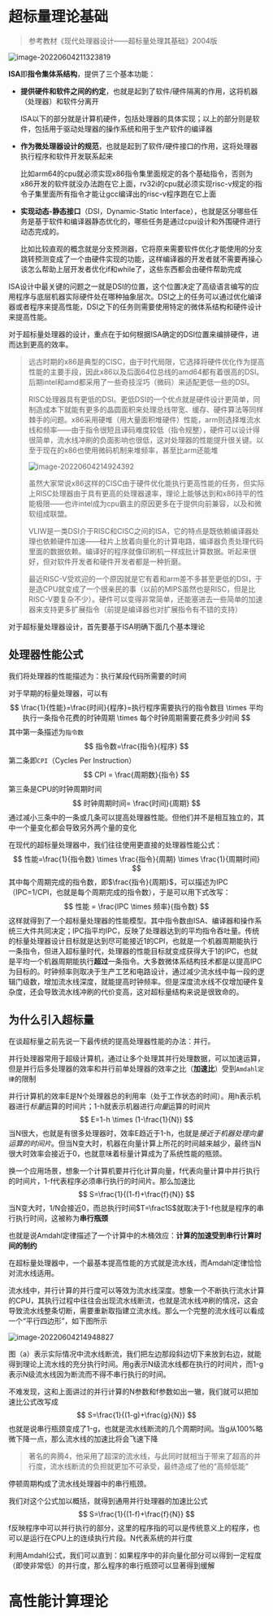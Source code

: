 # 超标量理论基础

> 参考教材《现代处理器设计——超标量处理其基础》2004版

![image-20220604211323819](超标量处理器笔记1【超标量理论与高性能计算】.assets/image-20220604211323819.png)

**ISA**即**指令集体系结构**，提供了三个基本功能：

* **提供硬件和软件之间的约定**，也就是起到了软件/硬件隔离的作用，这将机器（处理器）和软件分离开

    ISA以下的部分就是计算机硬件，包括处理器的具体实现；以上的部分则是软件，包括用于驱动处理器的操作系统和用于生产软件的编译器

* **作为微处理器设计的规范**，也就是起到了软件/硬件接口的作用，这将处理器执行程序和软件开发联系起来

    比如arm64的cpu就必须实现x86指令集里面规定的各个基础指令，否则为x86开发的软件就没办法跑在它上面，rv32i的cpu就必须实现risc-v规定的i指令子集里面所有指令才能让gcc编译出的risc-v程序跑在它上面

* **实现动态-静态接口**（DSI，Dynamic-Static Interface），也就是区分哪些任务是基于软件和编译器静态优化的，哪些任务是通过cpu设计和外围硬件进行动态完成的。

    比如比较直观的概念就是分支预测器，它将原来需要软件优化才能使用的分支跳转预测变成了一个由硬件实现的功能，这样编译器的开发者就不需要再操心该怎么帮助上层开发者优化if和while了，这些东西都会由硬件帮助完成

ISA设计中最关键的问题之一就是DSI的位置，这个位置决定了高级语言编写的应用程序与底层机器实际硬件处在哪种抽象层次。DSI之上的任务可以通过优化编译器或者程序来提高性能，DSI之下的任务则需要使用特定的微体系结构和硬件设计来提高性能。

对于超标量处理器的设计，重点在于如何根据ISA确定的DSI位置来编排硬件，进而达到更高的效率。

> 远古时期的x86是典型的CISC，由于时代局限，它选择将硬件优化作为提高性能的主要手段，因此x86以及后面64位总线的amd64都有着很高的DSI。后期intel和amd都采用了一些奇技淫巧（微码）来适配更低一些的DSI。
>
> RISC处理器具有更低的DSI。更低DSI的一个优点就是硬件设计更简单，同制造成本下就能有更多的晶圆面积来处理总线带宽、缓存、硬件算法等同样棘手的问题。x86采用硬堆（用大量面积堆硬件）性能，arm则选择堆流水线和频率——由于指令很短且译码难度较低（指令规整），硬件可以设计得很简单，流水线冲刷的负面影响也很低，这对处理器的性能提升很关键。以至于现在的x86也使用微码机制来堆频率，甚至比arm还能堆
>
> ![image-20220604214924392](超标量处理器笔记1【超标量理论与高性能计算】.assets/image-20220604214924392.png)
>
> 虽然大家常说x86这样的CISC由于硬件优化能执行更高性能的任务，但实际上RISC处理器由于具有更高的处理器速率，理论上能够达到和x86持平的性能极限——也许intel成为cpu霸主的原因更多在于提供向前兼容，以及和微软组成联盟。
>
> VLIW是一类DSI介于RISC和CISC之间的ISA，它的特点是既依赖编译器处理也依赖硬件加速——硅片上放着向量化的计算电路，编译器负责处理代码里面的数据依赖。编译好的程序就像印刷机一样成批计算数据。听起来很好，但对软件开发者和硬件开发者都是一种折磨。
>
> 最近RISC-V受欢迎的一个原因就是它有着和arm差不多甚至更低的DSI，于是造CPU就变成了一个很亲民的事（以前的MIPS虽然也是RISC，但是比RISC-V要复杂不少）。硬件可以变得非常简单，还能塞进去一些简单的加速器来支持更多扩展指令（前提是编译器也对扩展指令有不错的支持）

对于超标量处理器设计，首先要基于ISA明确下面几个基本理论

## 处理器性能公式

我们将处理器的性能描述为：执行某段代码所需要的时间

对于早期的标量处理器，可以有
$$
\frac{1}{性能}=\frac{时间}{程序}=执行程序需要执行的指令数目 \times 平均执行一条指令花费的时钟周期 \times 每个时钟周期需要花费多少时间
$$
其中第一条描述为`指令数`
$$
指令数=\frac{指令}{程序}
$$
第二条即`CPI`（Cycles Per Instruction）
$$
CPI = \frac{周期数}{指令}
$$
第三条是CPU的时钟周期时间
$$
时钟周期时间= \frac{时间}{周期}
$$
通过减小三条中的一条或几条可以提高处理器性能。但他们并不是相互独立的，其中一个量变化都会导致另外两个量的变化

在现代的超标量处理器中，我们往往使用更直接的处理器性能公式：
$$
性能=\frac{1}{指令数} \times \frac{指令}{周期} \times \frac{1}{周期时间}
$$
其中每个周期完成的指令数，即$\frac{指令}{周期}$，可以描述为IPC（IPC=1/CPI，也就是每个周期完成的指令数），于是可以用下式改写：
$$
性能 = \frac{IPC \times 频率}{指令数}
$$
这样就得到了一个超标量处理器的性能模型。其中指令数由ISA、编译器和操作系统三大件共同决定；IPC指平均IPC，反映了处理器达到的平均指令吞吐量。传统的标量处理器设计目标就是达到尽可能接近1的CPI，也就是一个机器周期能执行一条指令，但进入超标量时代，处理器的性能目标就变成获得大于1的IPC，也就是平均一个机器周期能执行**超过**一条指令。大多数微体系结构技术都是以提高IPC为目标的。时钟频率则取决于生产工艺和电路设计，通过减少流水线中每一段的逻辑门级数，增加流水线深度，就能提高时钟频率。但是深度流水线不仅增加硬件复杂度，还会导致流水线冲刷的代价变高，这对超标量结构来说是很致命的。



## 为什么引入超标量

在谈超标量之前先说一下最传统的提高处理器性能的办法：并行。

并行处理器常用于超级计算机，通过让多个处理其并行处理数据，可以加速运算，但是并行后多处理器的效率和并行前单处理器的效率之比（**加速比**）受到`Amdahl定律`的限制

并行计算机的效率E是N个处理器总的利用率（处于工作状态的时间）。用h表示机器进行*标量*运算的时间片；1-h就表示机器进行*向量*运算的时间片
$$
E=1-h \times (1-\frac{1}{N})
$$
当N很大，也就是有很多处理器时，效率E趋近于1-h，也就是*接近于机器处理向量运算的时间片*。但当N变大时，机器在向量计算上所花的时间越来越少，最终当N很大时效率会接近于0，也就意味着标量计算成为了系统性能的瓶颈。

换一个应用场景，想象一个计算机要并行化计算向量，f代表向量计算中并行执行的时间片，1-f代表程序必须串行执行的时间片。那么加速比
$$
S=\frac{1}{(1-f)+\frac{f}{N}}
$$
当N变大时，1/N会接近0，而总执行时间$T=\frac1S$就取决于1-f也就是程序的串行执行时间，这被称为**串行瓶颈**

也就是说Amdahl定律描述了一个计算中的木桶效应：**计算的加速受到串行计算时间的制约**

在超标量处理器中，一个最基本提高性能的方式就是流水线，而Amdahl定律恰恰对流水线适用。

流水线中，并行计算的并行度可以等效为流水线深度。想象一个不断执行流水计算的CPU，其执行过程中往往会出现流水线断流，也就是流水线冲刷的情况，这会导致流水线整条切断，需要重新取指建立流水线。那么一个完整的流水线可以看成一个“平行四边形”，如下图所示

![image-20220604214948827](超标量处理器笔记1【超标量理论与高性能计算】.assets/image-20220604214948827.png)

图（a）表示实际情况中流水线断流，我们把左边那段斜边切下来放到右边，就能得到理论上流水线的充分执行时间。用g表示N级流水线都在执行的时间片，而1-g表示N级流水线因为断流而不得不串行执行的时间。

不难发现，这和上面讲过的并行计算的N参数和f参数如出一辙，我们就可以把加速比公式改写成
$$
S=\frac{1}{(1-g)+\frac{g}{N}}
$$
也就是说串行瓶颈变成了1-g，也就是流水线断流的几个周期时间。当g从100%略微下降一点，那么流水线的加速比将会飞速下降

> 著名的奔腾4，他采用了超深的流水线，与此同时就相当于带来了超高的并行度，流水线断流的负担就更加不可承受，最终造成了他的“高频低能”

停顿周期构成了流水线处理器中的串行瓶颈。

我们对这个公式加以概括，就得到通用并行处理器的加速比公式
$$
S=\frac{1}{(1-f)+\frac{f}{N}}
$$
f反映程序中可以并行执行的部分，这里的程序指的可以是传统意义上的程序，也可以是运行在CPU上的连续执行片段。N代表系统的并行度

利用Amdahl公式，我们可以直到：如果程序中的非向量化部分可以得到一定程度（即使非常低）的并行度，那么程序的串行瓶颈可以显著得到缓解





# 高性能计算理论






